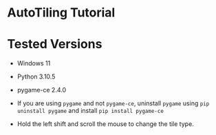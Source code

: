 # AutoTiling Tutorial

# Tested Versions
- Windows 11
- Python 3.10.5
- pygame-ce 2.4.0

- If you are using `pygame` and not `pygame-ce`, uninstall `pygame` using `pip uninstall pygame` and install `pip install pygame-ce`


- Hold the left shift and scroll the mouse to change the tile type.
